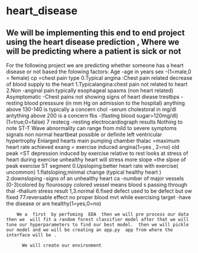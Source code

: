 # heart_disease

## We will be implementing this end to end project using the heart disease prediction , Where we will be predicting  where a patient is sick or not
   For the following project we are predicting whether someone has a heart disease or not based  the folowing factors:
   Age -age in years sex -(1=male,0 = female)
    cp =chest pain type 0.Typical angina :Chest pain related decrease of blood supply to the heart 1.Typicalangina:chest pain not related to heart 2.Non -anginal pain:typically esophageal spasms (non heart related) Asymptomatic -Chest pains not showing signs of heart diease 
    trestbps -resting blood presssure (in mm Hg on admission to the hospital) anything above 130-140 is typically a concern
     chol -serum cholestoral in mg/dl antything above 200 is a concern 
     fbs -(fasting blood sugar>120mg/dl)(1=true;0=false)
      7 restecg -resting electrocardiograph results Nothing to note ST-T Wave abnormality can range from mild to severe symptoms signals non normal heartbeat possible or definite left ventricular hypertrophy Enlarged hearts main pumping chamber
       thalac =maximum heart rate achieved exang = exercise induced angina(1=yes , 2=no) old peak =ST depression induced by exercise relative to rest looks at stress of heart during exercise unhealthy heart will stress more 
       slope =the slpoe of peak exercise ST segment 0.Upsloping:better heart rate with exercise( uncommon) 1.flatsloping;minmal change (typical healthy heart ) 2.downsloping -signs of an unhealthy heart 
       ca -number of major vessels (0-3)colored by flourosopy colored vessel means blood s passing through 
       thal -thalium stress result 1,3.normal 6.fixed defect used to be defect but ow fixed 77.reversable effect no proper blood mvt while exercising 
       target -have the disease or are healthy(1=yes,0=no)

        We a  first  by perfoming  EDA  then we will pre process our data  then we  will fit a random forest classifier model after that we will tune our hyperparameters to find our best model.  then we will pickle our model and we will be creating an app.py  app from where the interface will be . 
          
          We will create our environment